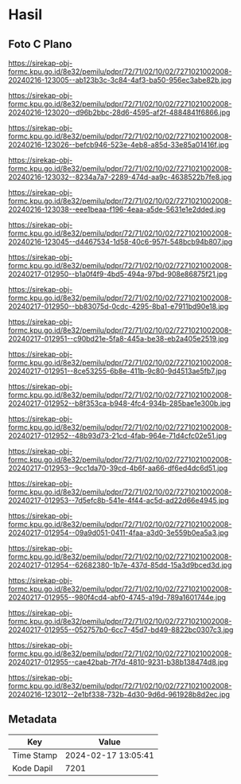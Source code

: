 # Hasil

## Foto C Plano

https://sirekap-obj-formc.kpu.go.id/8e32/pemilu/pdpr/72/71/02/10/02/7271021002008-20240216-123005--ab123b3c-3c84-4af3-ba50-956ec3abe82b.jpg

https://sirekap-obj-formc.kpu.go.id/8e32/pemilu/pdpr/72/71/02/10/02/7271021002008-20240216-123020--d96b2bbc-28d6-4595-af2f-4884841f6866.jpg

https://sirekap-obj-formc.kpu.go.id/8e32/pemilu/pdpr/72/71/02/10/02/7271021002008-20240216-123026--befcb946-523e-4eb8-a85d-33e85a01416f.jpg

https://sirekap-obj-formc.kpu.go.id/8e32/pemilu/pdpr/72/71/02/10/02/7271021002008-20240216-123032--8234a7a7-2289-474d-aa9c-4638522b7fe8.jpg

https://sirekap-obj-formc.kpu.go.id/8e32/pemilu/pdpr/72/71/02/10/02/7271021002008-20240216-123038--eee1beaa-f196-4eaa-a5de-5631e1e2dded.jpg

https://sirekap-obj-formc.kpu.go.id/8e32/pemilu/pdpr/72/71/02/10/02/7271021002008-20240216-123045--d4467534-1d58-40c6-957f-548bcb94b807.jpg

https://sirekap-obj-formc.kpu.go.id/8e32/pemilu/pdpr/72/71/02/10/02/7271021002008-20240217-012950--b1a0f4f9-4bd5-494a-97bd-908e86875f21.jpg

https://sirekap-obj-formc.kpu.go.id/8e32/pemilu/pdpr/72/71/02/10/02/7271021002008-20240217-012950--bb83075d-0cdc-4295-8ba1-e7911bd90e18.jpg

https://sirekap-obj-formc.kpu.go.id/8e32/pemilu/pdpr/72/71/02/10/02/7271021002008-20240217-012951--c90bd21e-5fa8-445a-be38-eb2a405e2519.jpg

https://sirekap-obj-formc.kpu.go.id/8e32/pemilu/pdpr/72/71/02/10/02/7271021002008-20240217-012951--8ce53255-6b8e-411b-9c80-9d4513ae5fb7.jpg

https://sirekap-obj-formc.kpu.go.id/8e32/pemilu/pdpr/72/71/02/10/02/7271021002008-20240217-012952--b8f353ca-b948-4fc4-934b-285bae1e300b.jpg

https://sirekap-obj-formc.kpu.go.id/8e32/pemilu/pdpr/72/71/02/10/02/7271021002008-20240217-012952--48b93d73-21cd-4fab-964e-71d4cfc02e51.jpg

https://sirekap-obj-formc.kpu.go.id/8e32/pemilu/pdpr/72/71/02/10/02/7271021002008-20240217-012953--9cc1da70-39cd-4b6f-aa66-df6ed4dc6d51.jpg

https://sirekap-obj-formc.kpu.go.id/8e32/pemilu/pdpr/72/71/02/10/02/7271021002008-20240217-012953--7d5efc8b-541e-4f44-ac5d-ad22d66e4945.jpg

https://sirekap-obj-formc.kpu.go.id/8e32/pemilu/pdpr/72/71/02/10/02/7271021002008-20240217-012954--09a9d051-0411-4faa-a3d0-3e559b0ea5a3.jpg

https://sirekap-obj-formc.kpu.go.id/8e32/pemilu/pdpr/72/71/02/10/02/7271021002008-20240217-012954--62682380-1b7e-437d-85dd-15a3d9bced3d.jpg

https://sirekap-obj-formc.kpu.go.id/8e32/pemilu/pdpr/72/71/02/10/02/7271021002008-20240217-012955--980f4cd4-abf0-4745-a19d-789a1601744e.jpg

https://sirekap-obj-formc.kpu.go.id/8e32/pemilu/pdpr/72/71/02/10/02/7271021002008-20240217-012955--052757b0-6cc7-45d7-bd49-8822bc0307c3.jpg

https://sirekap-obj-formc.kpu.go.id/8e32/pemilu/pdpr/72/71/02/10/02/7271021002008-20240217-012955--cae42bab-7f7d-4810-9231-b38b138474d8.jpg

https://sirekap-obj-formc.kpu.go.id/8e32/pemilu/pdpr/72/71/02/10/02/7271021002008-20240216-123012--2e1bf338-732b-4d30-9d6d-961928b8d2ec.jpg


## Metadata

| Key        | Value               |
| ---------- | ------------------- |
| Time Stamp | 2024-02-17 13:05:41 |
| Kode Dapil | 7201                |



